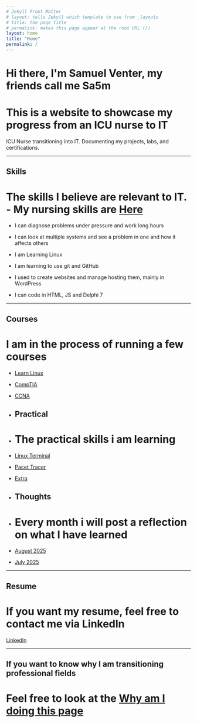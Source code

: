 ```yaml
---
# Jekyll Front Matter
# layout: tells Jekyll which template to use from _layouts
# title: the page title
# permalink: makes this page appear at the root URL (/)
layout: home
title: "Home"
permalink: /
---
```


# Hi there, I'm Samuel Venter, my friends call me Sa5m
# This is a website to showcase my progress from an ICU nurse to IT

ICU Nurse transitioning into IT. Documenting my projects, labs, and certifications.

---

## Skills
# The skills I believe are relevant to IT. - My nursing skills are [Here](https://github.com/samuelventer/Why/)
- I can diagnose problems under pressure and work long hours 

- I can look at multiple systems and see a problem in one and how it affects others 
- I am Learning Linux
- I am learning to use git and GitHub
- I used to create websites and manage hosting them, mainly in WordPress
- I can code in HTML, JS and Delphi 7

---

## Courses
# I am in the process of running a few courses
- [Learn Linux](https://github.com/samuelventer/Courses/) 
- [CompTIA](https://github.com/samuelventer/Courses)
- [CCNA](https://github.com/samuelventer/Courses)

- ## Practical
- # The practical skills i am learning
- [Linux Terminal](https://github.com/samuelventer/Prac-archive/) 
- [Pacet Tracer](https://github.com/samuelventer/Prac-archive/) 
- [Extra](https://github.com/samuelventer/Prac-archive/)

- ## Thoughts
- # Every month i will post a reflection on what I have learned
- [August 2025](/lessons-learned/Auguest25/) 
- [July 2025](/lessons-learned/July25/) 

---

## Resume
# If you want my resume, feel free to contact me via LinkedIn
[LinkedIn](https://www.linkedin.com/in/at-samuel-v-413028321)

---

## If you want to know why I am transitioning professional fields
# Feel free to look at the [Why am I doing this page](/why/)
